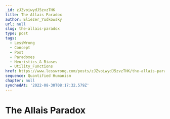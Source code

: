 ```yaml
---
_id: zJZvoiwydJ5zvzTHK
title: The Allais Paradox
author: Eliezer_Yudkowsky
url: null
slug: the-allais-paradox
type: post
tags:
  - LessWrong
  - Concept
  - Post
  - Paradoxes
  - Heuristics_& Biases
  - Utility_Functions
href: https://www.lesswrong.com/posts/zJZvoiwydJ5zvzTHK/the-allais-paradox
sequence: Quantified Humanism
chapter: null
synchedAt: '2022-08-30T08:17:32.579Z'
---
```


# The Allais Paradox
